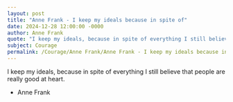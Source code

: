 ```yaml
---
layout: post
title: "Anne Frank - I keep my ideals because in spite of"
date: 2024-12-28 12:00:00 -0000
author: Anne Frank
quote: "I keep my ideals, because in spite of everything I still believe that people are really good at heart."
subject: Courage
permalink: /Courage/Anne Frank/Anne Frank - I keep my ideals because in spite of
---
```


I keep my ideals, because in spite of everything I still believe that people are really good at heart.

- Anne Frank
